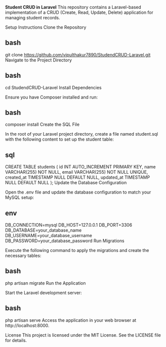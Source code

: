 **Student CRUD in Laravel**
This repository contains a Laravel-based implementation of a CRUD (Create, Read, Update, Delete) application for managing student records.

Setup Instructions
Clone the Repository

bash
-------------------------------------------------------------------
git clone https://github.com/vipulthakur7890/StudendCRUD-Laravel.git
Navigate to the Project Directory

bash
-------------------------------------------------------------------
cd StudendCRUD-Laravel
Install Dependencies

Ensure you have Composer installed and run:

bash
-------------------------------------------------------------------
composer install
Create the SQL File

In the root of your Laravel project directory, create a file named student.sql with the following content to set up the student table:

sql
-------------------------------------------------------------------
CREATE TABLE students (
    id INT AUTO_INCREMENT PRIMARY KEY,
    name VARCHAR(255) NOT NULL,
    email VARCHAR(255) NOT NULL UNIQUE,
    created_at TIMESTAMP NULL DEFAULT NULL,
    updated_at TIMESTAMP NULL DEFAULT NULL
);
Update the Database Configuration

Open the .env file and update the database configuration to match your MySQL setup:

env
-------------------------------------------------------------------
DB_CONNECTION=mysql
DB_HOST=127.0.0.1
DB_PORT=3306
DB_DATABASE=your_database_name
DB_USERNAME=your_database_username
DB_PASSWORD=your_database_password
Run Migrations

Execute the following command to apply the migrations and create the necessary tables:

bash
-------------------------------------------------------------------
php artisan migrate
Run the Application

Start the Laravel development server:

bash
-------------------------------------------------------------------
php artisan serve
Access the application in your web browser at http://localhost:8000.

License
This project is licensed under the MIT License. See the LICENSE file for details.
